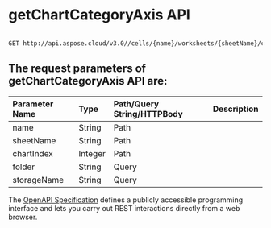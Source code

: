 # **getChartCategoryAxis API**

 

```bash

GET http://api.aspose.cloud/v3.0//cells/{name}/worksheets/{sheetName}/charts/{chartIndex}/categoryaxis

```

## The request parameters of **getChartCategoryAxis** API are: 

| Parameter Name | Type | Path/Query String/HTTPBody | Description | 
| :- | :- | :- |:- | 
|name|String|Path||
|sheetName|String|Path||
|chartIndex|Integer|Path||
|folder|String|Query||
|storageName|String|Query||


The [OpenAPI Specification](https://reference.aspose.cloud/cells/#/ChartsController/GetChartCategoryAxis) defines a publicly accessible programming interface and lets you carry out REST interactions directly from a web browser.
